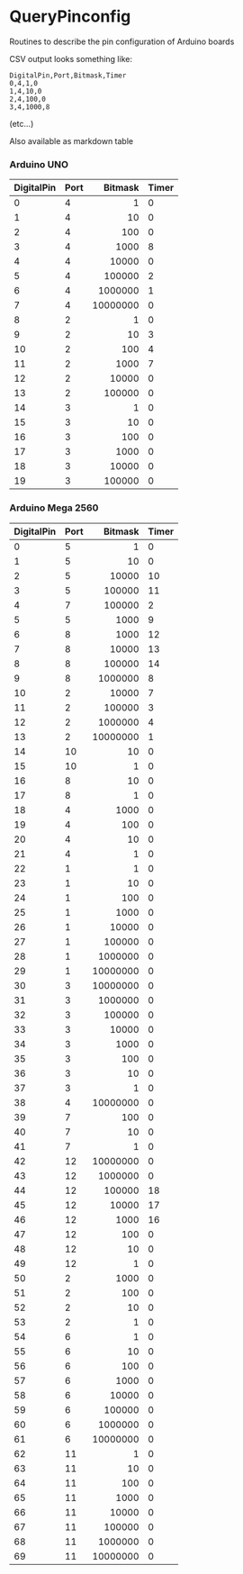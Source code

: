 # QueryPinconfig
Routines to describe the pin configuration of Arduino boards

CSV output looks something like:

```
DigitalPin,Port,Bitmask,Timer
0,4,1,0
1,4,10,0
2,4,100,0
3,4,1000,8
```
(etc...)

Also available as markdown table

### Arduino UNO
DigitalPin | Port | Bitmask | Timer
--- | --- | ---: | ---
0 | 4 | 1 | 0
1 | 4 | 10 | 0
2 | 4 | 100 | 0
3 | 4 | 1000 | 8
4 | 4 | 10000 | 0
5 | 4 | 100000 | 2
6 | 4 | 1000000 | 1
7 | 4 | 10000000 | 0
8 | 2 | 1 | 0
9 | 2 | 10 | 3
10 | 2 | 100 | 4
11 | 2 | 1000 | 7
12 | 2 | 10000 | 0
13 | 2 | 100000 | 0
14 | 3 | 1 | 0
15 | 3 | 10 | 0
16 | 3 | 100 | 0
17 | 3 | 1000 | 0
18 | 3 | 10000 | 0
19 | 3 | 100000 | 0

### Arduino Mega 2560
DigitalPin | Port | Bitmask | Timer
--- | --- | ---: | ---
0 | 5 | 1 | 0
1 | 5 | 10 | 0
2 | 5 | 10000 | 10
3 | 5 | 100000 | 11
4 | 7 | 100000 | 2
5 | 5 | 1000 | 9
6 | 8 | 1000 | 12
7 | 8 | 10000 | 13
8 | 8 | 100000 | 14
9 | 8 | 1000000 | 8
10 | 2 | 10000 | 7
11 | 2 | 100000 | 3
12 | 2 | 1000000 | 4
13 | 2 | 10000000 | 1
14 | 10 | 10 | 0
15 | 10 | 1 | 0
16 | 8 | 10 | 0
17 | 8 | 1 | 0
18 | 4 | 1000 | 0
19 | 4 | 100 | 0
20 | 4 | 10 | 0
21 | 4 | 1 | 0
22 | 1 | 1 | 0
23 | 1 | 10 | 0
24 | 1 | 100 | 0
25 | 1 | 1000 | 0
26 | 1 | 10000 | 0
27 | 1 | 100000 | 0
28 | 1 | 1000000 | 0
29 | 1 | 10000000 | 0
30 | 3 | 10000000 | 0
31 | 3 | 1000000 | 0
32 | 3 | 100000 | 0
33 | 3 | 10000 | 0
34 | 3 | 1000 | 0
35 | 3 | 100 | 0
36 | 3 | 10 | 0
37 | 3 | 1 | 0
38 | 4 | 10000000 | 0
39 | 7 | 100 | 0
40 | 7 | 10 | 0
41 | 7 | 1 | 0
42 | 12 | 10000000 | 0
43 | 12 | 1000000 | 0
44 | 12 | 100000 | 18
45 | 12 | 10000 | 17
46 | 12 | 1000 | 16
47 | 12 | 100 | 0
48 | 12 | 10 | 0
49 | 12 | 1 | 0
50 | 2 | 1000 | 0
51 | 2 | 100 | 0
52 | 2 | 10 | 0
53 | 2 | 1 | 0
54 | 6 | 1 | 0
55 | 6 | 10 | 0
56 | 6 | 100 | 0
57 | 6 | 1000 | 0
58 | 6 | 10000 | 0
59 | 6 | 100000 | 0
60 | 6 | 1000000 | 0
61 | 6 | 10000000 | 0
62 | 11 | 1 | 0
63 | 11 | 10 | 0
64 | 11 | 100 | 0
65 | 11 | 1000 | 0
66 | 11 | 10000 | 0
67 | 11 | 100000 | 0
68 | 11 | 1000000 | 0
69 | 11 | 10000000 | 0
